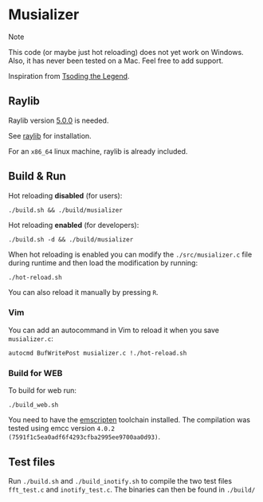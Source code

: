 # Musializer

> [!NOTE]
> This code (or maybe just hot reloading) does not yet work on Windows. Also, it
> has never been tested on a Mac. Feel free to add support.

Inspiration from [Tsoding the Legend](https://www.youtube.com/watch?v=Xdbk1Pr5WXU&list=PLpM-Dvs8t0Vak1rrE2NJn8XYEJ5M7-BqT).

## Raylib

Raylib version [5.0.0](https://github.com/raysan5/raylib/releases/tag/5.0.0) is needed.

See [raylib](https://www.raylib.com/) for installation.

For an `x86_64` linux machine, raylib is already included.

## Build & Run

Hot reloading **disabled** (for users):

```shell
./build.sh && ./build/musializer
```

Hot reloading **enabled** (for developers):

```shell
./build.sh -d && ./build/musializer
```

When hot reloading is enabled you can modify the `./src/musializer.c` file during
runtime and then load the modification by running:

```shell
./hot-reload.sh
```

You can also reload it manually by pressing `R`.

### Vim

You can add an autocommand in Vim to reload it when you save `musializer.c`:

```vimscript
autocmd BufWritePost musializer.c !./hot-reload.sh
```

### Build for WEB

To build for web run:

```shell
./build_web.sh
```

You need to have the [emscripten](https://emscripten.org/) toolchain installed.
The compilation was tested using emcc version `4.0.2 (7591f1c5ea0adf6f4293cfba2995ee9700aa0d93)`.

## Test files

Run `./build.sh` and `./build_inotify.sh` to compile the two test files `fft_test.c`
and `inotify_test.c`. The binaries can then be found in `./build/`
